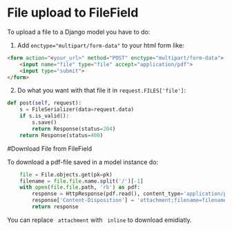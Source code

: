 # File upload to FileField

To upload a file to a Django model you have to do:

1. Add ``enctype="multipart/form-data"`` to your html form like: 
``` html
<form action="<your_url>" method="POST" enctype="multipart/form-data">
    <input name="file" type="file" accept="application/pdf">
    <input type="submit">
</form>
```

2. Do what you want with that file it in ``request.FILES['file']``:

``` python
def post(self, request):
    s = FileSerializer(data=request.data)
    if s.is_valid():
        s.save()
        return Response(status=204)
    return Response(status=400)
```


#Download File from FileField

To download a pdf-file saved in a model instance do:

``` python
    file = File.objects.get(pk=pk)
    filename = file.file.name.split('/')[-1]
    with open(file.file.path, 'rb') as pdf:
        response = HttpResponse(pdf.read(), content_type='application/pdf')
        response['Content-Disposition'] = 'attachment;filename=filename=%s'%(filename)
        return response
```

You can replace `` attachment`` with `` inline`` to download emidiatly.
